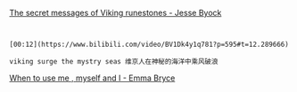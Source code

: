 [The secret messages of Viking runestones - Jesse Byock](https://www.bilibili.com/video/BV1Dk4y1q781?p=595)

```ad-note


[00:12](https://www.bilibili.com/video/BV1Dk4y1q781?p=595#t=12.289666)

viking surge the mystry seas 维京人在神秘的海洋中乘风破浪

```

[When to use  me ,  myself  and  I  - Emma Bryce](https://www.bilibili.com/video/BV1Dk4y1q781?p=596)